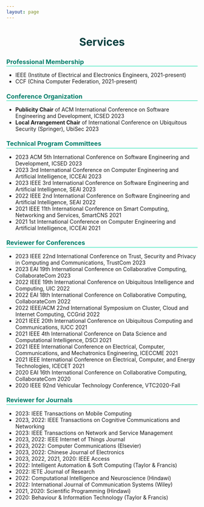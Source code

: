 ```yaml
---
layout: page
---
```


<style>
h3 {
	color: #007d69;
	margin-top: 0.7em;
	margin-bottom: 0.3em;
	padding-bottom: 0.2em;
	line-height: 1.0;
	padding-top: 0.5em;
	border-bottom: 1px solid #00dca5;
}
</style>

<h1 style="text-align: center;color: #003c3c;">Services</h1>

<h3>Professional Membership</h3>
<ul>
<li>IEEE (Institute of Electrical and Electronics Engineers, 2021-present)</li>
<li>CCF (China Computer Federation, 2021-present)</li>
</ul>

<h3>Conference Organization</h3>
<ul>
<li><b>Publicity Chair</b> of ACM International Conference on Software Engineering and Development, ICSED 2023</li>
<li><b>Local Arrangement Chair</b> of International Conference on Ubiquitous Security (Springer), UbiSec 2023</li>
</ul>
  
<h3>Technical Program Committees</h3>
<ul>
<li>2023 ACM 5th International Conference on Software Engineering and Development, ICSED 2023</li>
<li>2023 3rd International Conference on Computer Engineering and Artificial Intelligence, ICCEAI 2023</li>
<li>2023 IEEE 3rd International Conference on Software Engineering and Artificial Intelligence, SEAI 2023</li>
<li>2022 IEEE 2nd International Conference on Software Engineering and Artificial Intelligence, SEAI 2022</li>
<li>2021 IEEE 11th International Conference on Smart Computing, Networking and Services, SmartCNS 2021</li>
<li>2021 1st International Conference on Computer Engineering and Artificial Intelligence, ICCEAI 2021</li>
</ul>

<h3>Reviewer for Conferences</h3>
<ul>
<li>2023 IEEE 22nd International Conference on Trust, Security and Privacy in Computing and Communications, TrustCom 2023</li>
<li>2023 EAI 19th International Conference on Collaborative Computing, CollaborateCom 2023</li> 
<li>2022 IEEE 19th International Conference on Ubiquitous Intelligence and Computing, UIC 2022</li>
<li>2022 EAI 18th International Conference on Collaborative Computing, CollaborateCom 2022</li>  
<li>2022 IEEE/ACM 22nd International Symposium on Cluster, Cloud and Internet Computing, CCGrid 2022</li>
<li>2021 IEEE 20th International Conference on Ubiquitous Computing and Communications, IUCC 2021</li>
<li>2021 IEEE 4th International Conference on Data Science and Computational Intelligence, DSCI 2021</li>
<li>2021 IEEE International Conference on Electrical, Computer, Communications, and Mechatronics Engineering, ICECCME 2021</li>
<li>2021 IEEE International Conference on Electrical, Computer, and Energy Technologies, ICECET 2021</li>
<li>2020 EAI 16th International Conference on Collaborative Computing, CollaborateCom 2020</li>  
<li>2020 IEEE 92nd Vehicular Technology Conference, VTC2020-Fall</li>
</ul>

<h3>Reviewer for Journals</h3>
<ul>
<li>2023: IEEE Transactions on Mobile Computing</li>
<li>2023, 2022: IEEE Transactions on Cognitive Communications and Networking</li>
<li>2023: IEEE Transactions on Network and Service Management</li>
<li>2023, 2022: IEEE Internet of Things Journal</li>
<li>2023, 2022: Computer Communications (Elsevier)</li>
<li>2023, 2022: Chinese Journal of Electronics</li>
<li>2023, 2022, 2021, 2020: IEEE Access</li>
<li>2022: Intelligent Automation & Soft Computing (Taylor & Francis)</li>
<li>2022: IETE Journal of Research</li>
<li>2022: Computational Intelligence and Neuroscience (Hindawi)</li>
<li>2022: International Journal of Communication Systems (Wiley)</li>
<li>2021, 2020: Scientific Programming (Hindawi)</li>
<li>2020: Behaviour & Information Technology (Taylor & Francis)</li>
</ul>